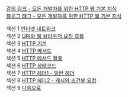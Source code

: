 [강의 링크 - 모든 개발자를 위한 HTTP 웹 기본 지식](https://www.inflearn.com/course/http-%EC%9B%B9-%EB%84%A4%ED%8A%B8%EC%9B%8C%ED%81%AC#curriculum)  
[블로그 태그 - 모든 개발자를 위한 HTTP 웹 기본 지식](https://prunier.tistory.com/category/%EC%B1%85%2C%20%EA%B0%95%EC%9D%98/%EB%AA%A8%EB%93%A0%20%EA%B0%9C%EB%B0%9C%EC%9E%90%EB%A5%BC%20%EC%9C%84%ED%95%9C%20HTTP%20%EC%9B%B9%20%EA%B8%B0%EB%B3%B8%20%EC%A7%80%EC%8B%9D)

섹션 1 [인터넷 네트워크](https://prunier.tistory.com/89)  
섹션 2 [URI와 웹 브라우저 요청 흐름](https://prunier.tistory.com/90)  
섹션 3 [HTTP 기본](https://prunier.tistory.com/91)  
섹션 4 [HTTP 메서드]()  
섹션 5 [HTTP 메서드 활용]()  
섹션 6 [HTTP 상태코드]()  
섹션 7 [HTTP 헤더1 - 일반 헤더]()  
섹션 8 [HTTP 헤더2 - 캐시와 조건부 요청]()  
섹션 9 [다음으로]()
